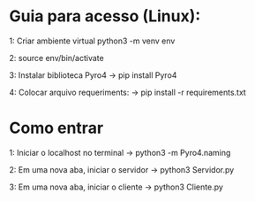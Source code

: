  # Guia para acesso (Linux):
1: Criar ambiente virtual python3 -m venv env

2: source env/bin/activate

3: Instalar biblioteca Pyro4 -> pip install Pyro4

4: Colocar arquivo requeriments: -> pip install -r requirements.txt 


# Como entrar

1: Iniciar o localhost no terminal -> python3 -m Pyro4.naming

2: Em uma nova aba, iniciar o servidor -> python3 Servidor.py

3: Em uma nova aba, iniciar o cliente -> python3  Cliente.py
